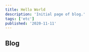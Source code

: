 ```yaml
---
title: Hello World
description: 'Initial page of blog.'
tags: ['etc']
published: '2020-11-11'
---
```


## Blog
